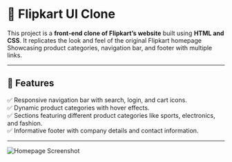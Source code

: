 # 🛒 Flipkart UI Clone

This project is a **front-end clone of Flipkart’s website** built using **HTML and CSS**.
It replicates the look and feel of the original Flipkart homepage 
Showcasing product categories, navigation bar, and footer with multiple links.

---

## 🎯 Features
✅ Responsive navigation bar with search, login, and cart icons.  
✅ Dynamic product categories with hover effects.  
✅ Sections featuring different product categories like sports, electronics, and fashion.  
✅ Informative footer with company details and contact information.  

---

![Homepage Screenshot](images/homepage.png)

